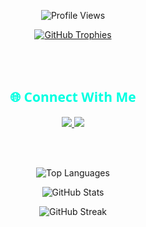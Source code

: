 <!-- Profile Views Badge -->
<p align="center">
  <img src="https://komarev.com/ghpvc/?username=nemaadarsh&label=👁️%20Profile%20Views&color=00FFFF&style=flat-square" alt="Profile Views" />
</p>

<!-- GitHub Trophy Section -->
<p align="center">
  <a href="https://github.com/ryo-ma/github-profile-trophy">
    <img src="https://github-profile-trophy.vercel.app/?username=nemaadarsh&theme=onedark&margin-w=15&margin-h=15&row=2&column=3" alt="GitHub Trophies" />
  </a>
</p>

<!-- Spacer -->
<br><br>

<!-- Connect With Me Section -->
<h2 align="center" style="font-family: 'Segoe UI', Tahoma, Geneva, Verdana, sans-serif; color:#00ffe1;">🌐 Connect With Me</h2>

<p align="center">
  <!-- Add your links here if needed -->
  <a href="https://www.linkedin.com/in/nemaadarsh/" target="_blank">
    <img src="https://img.shields.io/badge/LinkedIn-%230077B5.svg?style=for-the-badge&logo=linkedin&logoColor=white" />
  </a>
  <a href="mailto:nemaadarsh@gmail.com" target="_blank">
    <img src="https://img.shields.io/badge/Email-D14836?style=for-the-badge&logo=gmail&logoColor=white" />
  </a>
</p>

<!-- Spacer -->
<br><br>

<!-- Language Stats -->
<p align="center">
  <img src="https://github-readme-stats.vercel.app/api/top-langs?username=nemaadarsh&show_icons=true&locale=en&layout=compact&theme=tokyonight" alt="Top Languages" />
</p>

<!-- GitHub Stats -->
<p align="center">
  <img src="https://github-readme-stats.vercel.app/api?username=nemaadarsh&show_icons=true&locale=en&theme=radical" alt="GitHub Stats" />
</p>

<!-- GitHub Streak -->
<p align="center">
  <img src="https://github-readme-streak-stats.herokuapp.com?user=nemaadarsh&theme=highcontrast&date_format=M%20j%5B%2C%20Y%5D" alt="GitHub Streak" />
</p>
